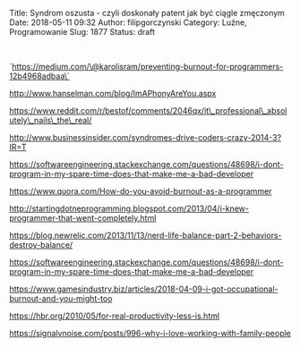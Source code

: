 Title: Syndrom oszusta - czyli doskonały patent jak być ciągle zmęczonym
Date: 2018-05-11 09:32
Author: filipgorczynski
Category: Luźne, Programowanie
Slug: 1877
Status: draft

 

\`https://medium.com/\@karolisram/preventing-burnout-for-programmers-12b4968adbaa\`

http://www.hanselman.com/blog/ImAPhonyAreYou.aspx

https://www.reddit.com/r/bestof/comments/2046qx/it\_professional\_absolutely\_nails\_the\_real/

http://www.businessinsider.com/syndromes-drive-coders-crazy-2014-3?IR=T

https://softwareengineering.stackexchange.com/questions/48698/i-dont-program-in-my-spare-time-does-that-make-me-a-bad-developer

https://www.quora.com/How-do-you-avoid-burnout-as-a-programmer

http://startingdotneprogramming.blogspot.com/2013/04/i-knew-programmer-that-went-completely.html

https://blog.newrelic.com/2013/11/13/nerd-life-balance-part-2-behaviors-destroy-balance/

https://softwareengineering.stackexchange.com/questions/48698/i-dont-program-in-my-spare-time-does-that-make-me-a-bad-developer

https://www.gamesindustry.biz/articles/2018-04-09-i-got-occupational-burnout-and-you-might-too

https://hbr.org/2010/05/for-real-productivity-less-is.html

https://signalvnoise.com/posts/996-why-i-love-working-with-family-people
